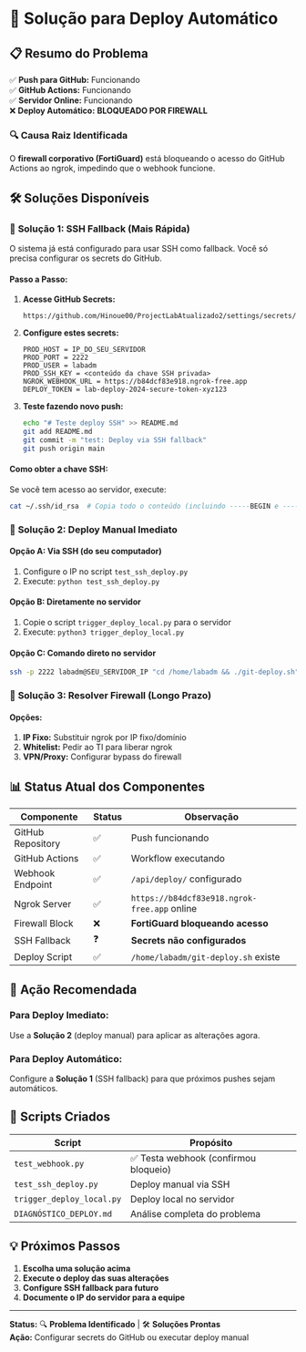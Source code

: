# 🚀 Solução para Deploy Automático

## 📋 Resumo do Problema

✅ **Push para GitHub:** Funcionando  
✅ **GitHub Actions:** Funcionando  
✅ **Servidor Online:** Funcionando  
❌ **Deploy Automático:** **BLOQUEADO POR FIREWALL**

### 🔍 Causa Raiz Identificada
O **firewall corporativo (FortiGuard)** está bloqueando o acesso do GitHub Actions ao ngrok, impedindo que o webhook funcione.

## 🛠️ Soluções Disponíveis

### 🎯 **Solução 1: SSH Fallback (Mais Rápida)**

O sistema já está configurado para usar SSH como fallback. Você só precisa configurar os secrets do GitHub.

#### **Passo a Passo:**

1. **Acesse GitHub Secrets:**
   ```
   https://github.com/Hinoue00/ProjectLabAtualizado2/settings/secrets/actions
   ```

2. **Configure estes secrets:**
   ```
   PROD_HOST = IP_DO_SEU_SERVIDOR
   PROD_PORT = 2222
   PROD_USER = labadm
   PROD_SSH_KEY = <conteúdo da chave SSH privada>
   NGROK_WEBHOOK_URL = https://b84dcf83e918.ngrok-free.app
   DEPLOY_TOKEN = lab-deploy-2024-secure-token-xyz123
   ```

3. **Teste fazendo novo push:**
   ```bash
   echo "# Teste deploy SSH" >> README.md
   git add README.md
   git commit -m "test: Deploy via SSH fallback"  
   git push origin main
   ```

#### **Como obter a chave SSH:**
Se você tem acesso ao servidor, execute:
```bash
cat ~/.ssh/id_rsa  # Copia todo o conteúdo (incluindo -----BEGIN e -----END)
```

### 🎯 **Solução 2: Deploy Manual Imediato**

#### **Opção A: Via SSH (do seu computador)**
1. Configure o IP no script `test_ssh_deploy.py`
2. Execute: `python test_ssh_deploy.py`

#### **Opção B: Diretamente no servidor**
1. Copie o script `trigger_deploy_local.py` para o servidor
2. Execute: `python3 trigger_deploy_local.py`

#### **Opção C: Comando direto no servidor**
```bash
ssh -p 2222 labadm@SEU_SERVIDOR_IP "cd /home/labadm && ./git-deploy.sh"
```

### 🎯 **Solução 3: Resolver Firewall (Longo Prazo)**

#### **Opções:**
1. **IP Fixo:** Substituir ngrok por IP fixo/domínio
2. **Whitelist:** Pedir ao TI para liberar ngrok
3. **VPN/Proxy:** Configurar bypass do firewall

## 📊 **Status Atual dos Componentes**

| Componente | Status | Observação |
|------------|--------|------------|
| GitHub Repository | ✅ | Push funcionando |
| GitHub Actions | ✅ | Workflow executando |
| Webhook Endpoint | ✅ | `/api/deploy/` configurado |
| Ngrok Server | ✅ | `https://b84dcf83e918.ngrok-free.app` online |
| Firewall Block | ❌ | **FortiGuard bloqueando acesso** |
| SSH Fallback | ❓ | **Secrets não configurados** |
| Deploy Script | ✅ | `/home/labadm/git-deploy.sh` existe |

## 🚨 **Ação Recomendada**

### **Para Deploy Imediato:**
Use a **Solução 2** (deploy manual) para aplicar as alterações agora.

### **Para Deploy Automático:**
Configure a **Solução 1** (SSH fallback) para que próximos pushes sejam automáticos.

## 📁 **Scripts Criados**

| Script | Propósito |
|--------|-----------|
| `test_webhook.py` | ✅ Testa webhook (confirmou bloqueio) |
| `test_ssh_deploy.py` | Deploy manual via SSH |
| `trigger_deploy_local.py` | Deploy local no servidor |
| `DIAGNÓSTICO_DEPLOY.md` | Análise completa do problema |

## 💡 **Próximos Passos**

1. **Escolha uma solução acima**
2. **Execute o deploy das suas alterações**
3. **Configure SSH fallback para futuro**
4. **Documente o IP do servidor para a equipe**

---

**Status:** 🔍 **Problema Identificado** | 🛠️ **Soluções Prontas**  
**Ação:** Configurar secrets do GitHub ou executar deploy manual